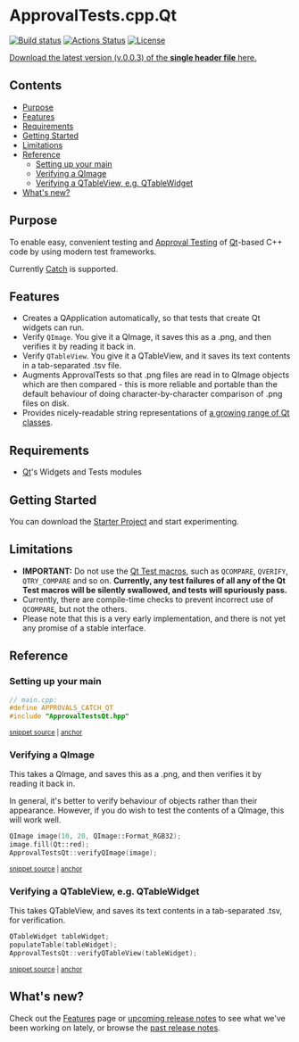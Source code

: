 <!--
GENERATED FILE - DO NOT EDIT
This file was generated by [MarkdownSnippets](https://github.com/SimonCropp/MarkdownSnippets).
Source File: /mdsource/README.source.md
To change this file edit the source file and then execute ./run_markdown_templates.sh.
-->

<a id="top"></a>

# ApprovalTests.cpp.Qt


[![Build status](https://ci.appveyor.com/api/projects/status/pf8et0nk1mdajskf/branch/master?svg=true)](https://ci.appveyor.com/project/isidore/approvaltests-cpp-qt/branch/master) 
[![Actions Status](https://github.com/approvals/ApprovalTests.cpp.Qt/workflows/build/badge.svg)](https://github.com/approvals/ApprovalTests.cpp.Qt/actions)
[![License](https://img.shields.io/badge/License-Apache%202.0-blue.svg)](https://opensource.org/licenses/Apache-2.0)

<a href="https://github.com/approvals/ApprovalTests.cpp.Qt/releases/download/v.0.0.3/ApprovalTestsQt.v.0.0.3.hpp">Download the latest version (v.0.0.3) of the **single header file** here.</a>

<!-- toc -->
## Contents

  * [Purpose](#purpose)
  * [Features](#features)
  * [Requirements](#requirements)
  * [Getting Started](#getting-started)
  * [Limitations](#limitations)
  * [Reference](#reference)
    * [Setting up your main](#setting-up-your-main)
    * [Verifying a QImage](#verifying-a-qimage)
    * [Verifying a QTableView, e.g. QTableWidget](#verifying-a-qtableview-eg-qtablewidget)
  * [What's new?](#whats-new)<!-- endToc -->

## Purpose

To enable easy, convenient testing and [Approval Testing](https://github.com/approvals/ApprovalTests.cpp) of [Qt](https://www.qt.io)-based C++ code by using modern test frameworks.

Currently [Catch](https://github.com/catchorg/Catch2) is supported.

## Features

* Creates a QApplication automatically, so that tests that create Qt widgets can run.
* Verify `QImage`. You give it a QImage, it saves this as a .png, and then verifies it by reading it back in.
* Verify `QTableView`. You give it a QTableView, and it saves its text contents in a tab-separated .tsv file.
* Augments ApprovalTests so that .png files are read in to QImage objects which are then compared - this is more reliable and portable than the default behaviour of doing character-by-character comparison of .png files on disk.
* Provides nicely-readable string representations of [a growing range of Qt classes](https://github.com/approvals/ApprovalTests.cpp.Qt/blob/master/ApprovalTestsQt/integrations/catch/Catch2QtStringMaker.h).

## Requirements

* [Qt](https://www.qt.io)'s Widgets and Tests modules

## Getting Started

You can download the [Starter Project](https://github.com/approvals/ApprovalTests.cpp.Qt.StarterProject) and start experimenting.

## Limitations

* **IMPORTANT:** Do not use the [Qt Test macros](https://doc.qt.io/qt-5/qtest.html#macros), such as `QCOMPARE`, `QVERIFY`, `QTRY_COMPARE` and so on. **Currently, any test failures of all any of the Qt Test macros will be silently swallowed, and tests will spuriously pass.**
* Currently, there are compile-time checks to prevent incorrect use of `QCOMPARE`, but not the others.
* Please note that this is a very early implementation, and there is not yet any promise of a stable interface.

## Reference

### Setting up your main

<!-- snippet: catch_2_qt_main -->
<a id='snippet-catch_2_qt_main'></a>
```cpp
// main.cpp:
#define APPROVALS_CATCH_QT
#include "ApprovalTestsQt.hpp"
```
<sup><a href='/tests/Catch2_Tests/main.cpp#L1-L5' title='Snippet source file'>snippet source</a> | <a href='#snippet-catch_2_qt_main' title='Start of snippet'>anchor</a></sup>
<!-- endSnippet -->

### Verifying a QImage

This takes a QImage, and saves this as a .png, and then verifies it by reading it back in.

In general, it's better to verify behaviour of objects rather than their appearance. However, if you do wish to test the contents of a QImage, this will work well.

<!-- snippet: verify_qimage -->
<a id='snippet-verify_qimage'></a>
```cpp
QImage image(10, 20, QImage::Format_RGB32);
image.fill(Qt::red);
ApprovalTestsQt::verifyQImage(image);
```
<sup><a href='/tests/Catch2_Tests/ApprovalsQtTests.cpp#L31-L35' title='Snippet source file'>snippet source</a> | <a href='#snippet-verify_qimage' title='Start of snippet'>anchor</a></sup>
<!-- endSnippet -->

### Verifying a QTableView, e.g. QTableWidget

This takes QTableView, and saves its text contents in a tab-separated .tsv, for verification.

<!-- snippet: verify_table_view -->
<a id='snippet-verify_table_view'></a>
```cpp
QTableWidget tableWidget;
populateTable(tableWidget);
ApprovalTestsQt::verifyQTableView(tableWidget);
```
<sup><a href='/tests/Catch2_Tests/ApprovalsQtTests.cpp#L44-L48' title='Snippet source file'>snippet source</a> | <a href='#snippet-verify_table_view' title='Start of snippet'>anchor</a></sup>
<!-- endSnippet -->

## What's new?

Check out the [Features](/doc/Features.md#top) page or [upcoming release notes](https://github.com/approvals/ApprovalTests.cpp.Qt/blob/master/build/relnotes_x.y.z.md) to see what we've been working on lately, or browse the [past release notes](https://github.com/approvals/ApprovalTests.cpp.Qt/releases).

